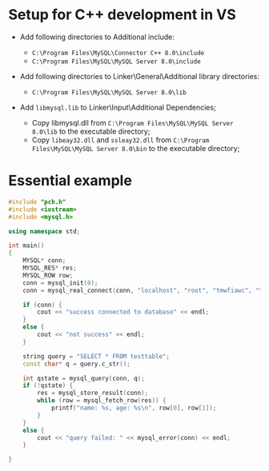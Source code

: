 # Setup for C++ development in VS
- Add following directories to Additional include:  
  - `C:\Program Files\MySQL\Connector C++ 8.0\include`  
  - `C:\Program Files\MySQL\MySQL Server 8.0\include`

- Add following directories to Linker\General\Additional library directories:
  - `C:\Program Files\MySQL\MySQL Server 8.0\lib`  
- Add `libmysql.lib` to Linker\Input\Additional Dependencies;
  - Copy libmysql.dll from `C:\Program Files\MySQL\MySQL Server 8.0\lib` to the executable directory;
  - Copy `libeay32.dll` and `ssleay32.dll` from `C:\Program Files\MySQL\MySQL Server 8.0\bin` to the executable directory;

# Essential example
```C++
#include "pch.h"
#include <iostream>
#include <mysql.h>

using namespace std;

int main()
{
	MYSQL* conn;
	MYSQL_RES* res;
	MYSQL_ROW row;
	conn = mysql_init(0);
	conn = mysql_real_connect(conn, "localhost", "root", "tmwfiawc", "test", 3306, NULL, 0);

	if (conn) {
		cout << "success connected to database" << endl;
	}
	else {
		cout << "not success" << endl;
	}

	string query = "SELECT * FROM testtable";
	const char* q = query.c_str();

	int qstate = mysql_query(conn, q);
	if (!qstate) {
		res = mysql_store_result(conn);
		while (row = mysql_fetch_row(res)) {
			printf("name: %s, age: %s\n", row[0], row[1]);
		}
	}
	else {
		cout << "query failed: " << mysql_error(conn) << endl;
	}

}
``` 